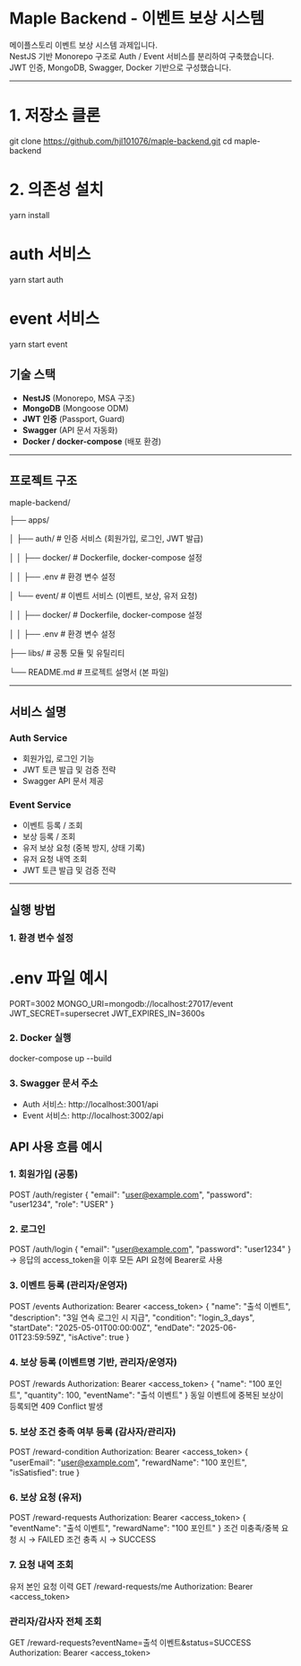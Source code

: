 # Maple Backend - 이벤트 보상 시스템

메이플스토리 이벤트 보상 시스템 과제입니다.  
NestJS 기반 Monorepo 구조로 Auth / Event 서비스를 분리하여 구축했습니다.  
JWT 인증, MongoDB, Swagger, Docker 기반으로 구성했습니다.

---

# 1. 저장소 클론

git clone https://github.com/hjl101076/maple-backend.git
cd maple-backend

# 2. 의존성 설치

yarn install

# auth 서비스

yarn start auth

# event 서비스

yarn start event

## 기술 스택

- **NestJS** (Monorepo, MSA 구조)
- **MongoDB** (Mongoose ODM)
- **JWT 인증** (Passport, Guard)
- **Swagger** (API 문서 자동화)
- **Docker / docker-compose** (배포 환경)

---

## 프로젝트 구조

maple-backend/

├── apps/

│ ├── auth/ # 인증 서비스 (회원가입, 로그인, JWT 발급)

│ │ ├── docker/ # Dockerfile, docker-compose 설정

│ │ ├── .env # 환경 변수 설정

│ └── event/ # 이벤트 서비스 (이벤트, 보상, 유저 요청)

│ │ ├── docker/ # Dockerfile, docker-compose 설정

│ │ ├── .env # 환경 변수 설정

├── libs/ # 공통 모듈 및 유틸리티

└── README.md # 프로젝트 설명서 (본 파일)

---

## 서비스 설명

### Auth Service

- 회원가입, 로그인 기능
- JWT 토큰 발급 및 검증 전략
- Swagger API 문서 제공

### Event Service

- 이벤트 등록 / 조회
- 보상 등록 / 조회
- 유저 보상 요청 (중복 방지, 상태 기록)
- 유저 요청 내역 조회
- JWT 토큰 발급 및 검증 전략

---

## 실행 방법

### 1. 환경 변수 설정

# .env 파일 예시

PORT=3002
MONGO_URI=mongodb://localhost:27017/event
JWT_SECRET=supersecret
JWT_EXPIRES_IN=3600s

### 2. Docker 실행

docker-compose up --build

### 3. Swagger 문서 주소

- Auth 서비스: http://localhost:3001/api
- Event 서비스: http://localhost:3002/api

## API 사용 흐름 예시

### 1. 회원가입 (공통)

POST /auth/register
{
"email": "user@example.com",
"password": "user1234",
"role": "USER"
}

### 2. 로그인

POST /auth/login
{
"email": "user@example.com",
"password": "user1234"
}
-> 응답의 access_token을 이후 모든 API 요청에 Bearer로 사용

### 3. 이벤트 등록 (관리자/운영자)

POST /events
Authorization: Bearer <access_token>
{
"name": "출석 이벤트",
"description": "3일 연속 로그인 시 지급",
"condition": "login_3_days",
"startDate": "2025-05-01T00:00:00Z",
"endDate": "2025-06-01T23:59:59Z",
"isActive": true
}

### 4. 보상 등록 (이벤트명 기반, 관리자/운영자)

POST /rewards
Authorization: Bearer <access_token>
{
"name": "100 포인트",
"quantity": 100,
"eventName": "출석 이벤트"
}
동일 이벤트에 중복된 보상이 등록되면 409 Conflict 발생

### 5. 보상 조건 충족 여부 등록 (감사자/관리자)

POST /reward-condition
Authorization: Bearer <access_token>
{
"userEmail": "user@example.com",
"rewardName": "100 포인트",
"isSatisfied": true
}

### 6. 보상 요청 (유저)

POST /reward-requests
Authorization: Bearer <access_token>
{
"eventName": "출석 이벤트",
"rewardName": "100 포인트"
}
조건 미충족/중복 요청 시 → FAILED
조건 충족 시 → SUCCESS

### 7. 요청 내역 조회

유저 본인 요청 이력
GET /reward-requests/me
Authorization: Bearer <access_token>

### 관리자/감사자 전체 조회

GET /reward-requests?eventName=출석 이벤트&status=SUCCESS
Authorization: Bearer <access_token>
